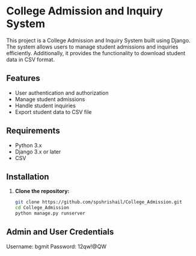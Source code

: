 # College Admission and Inquiry System

This project is a College Admission and Inquiry System built using Django. The system allows users to manage student admissions and inquiries efficiently. Additionally, it provides the functionality to download student data in CSV format.

## Features

- User authentication and authorization
- Manage student admissions
- Handle student inquiries
- Export student data to CSV file

## Requirements

- Python 3.x
- Django 3.x or later
- CSV

## Installation

1. **Clone the repository:**

   ```sh
   git clone https://github.com/spshrishail/College_Admission.git   
   cd College_Admission
   python manage.py runserver
## Admin and User Credentials
Username: bgmit
Password: 12qw!@QW
      

